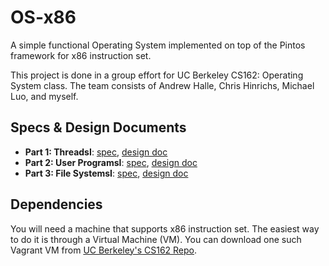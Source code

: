 # OS-x86

A simple functional Operating System implemented on top of the Pintos framework for x86 instruction set.

This project is done in a group effort for UC Berkeley CS162: Operating System class. The team consists of Andrew Halle, Chris Hinrichs, Michael Luo, and myself.

## Specs & Design Documents

* **Part 1: ThreadsI**: [spec](specs/proj1.pdf), [design doc](design-doc/threads.md)
* **Part 2: User ProgramsI**: [spec](specs/proj2.pdf), [design doc](design-doc/user-programs.md)
* **Part 3: File SystemsI**: [spec](specs/proj3.pdf), [design doc](design-doc/file-systems.md)


## Dependencies
You will need a machine that supports x86 instruction set. The easiest way to do it is through a Virtual Machine (VM). You can download one such Vagrant VM from [UC Berkeley's CS162 Repo](https://github.com/Berkeley-CS162/vagrant/).
